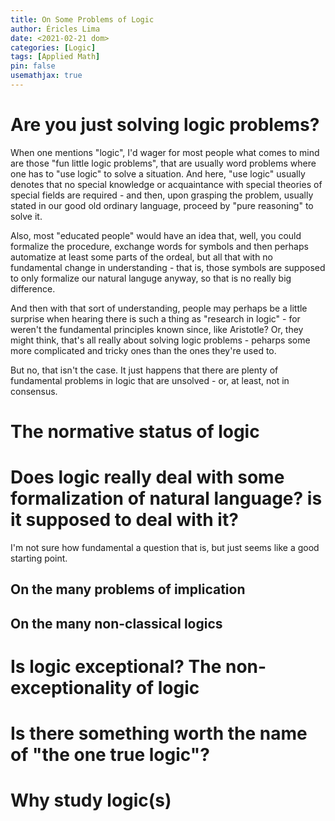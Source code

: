 ```yaml
---
title: On Some Problems of Logic
author: Éricles Lima
date: <2021-02-21 dom>
categories: [Logic]
tags: [Applied Math]
pin: false
usemathjax: true
---
```


# Are you just solving logic problems?

When one mentions "logic", I'd wager for most people what comes to mind are
those "fun little logic problems", that are usually word problems
where one has to "use logic" to solve a situation. And here, "use
logic" usually denotes that no special knowledge or acquaintance with
special theories of special fields are required - and then, upon
grasping the problem, usually stated in our good old ordinary
language, proceed by "pure reasoning" to solve it. 

Also, most "educated people" would have an idea that, well, you could
formalize the procedure, exchange words for symbols and then perhaps
automatize at least some parts of the ordeal, but all that with no
fundamental change in understanding - that is, those symbols are
supposed to only formalize our natural languge anyway, so that is no
really big difference.

And then with that sort of understanding, people may perhaps be a
little surprise when hearing there is such a thing as "research in
logic" - for weren't the fundamental principles known since, like
Aristotle? Or, they might think, that's all really about solving logic
problems - peharps some more complicated and tricky ones than the ones
they're used to.

But no, that isn't the case. It just happens that there are plenty of
fundamental problems in logic that are unsolved - or, at least, not in
consensus.

# The normative status of logic

# Does logic really deal with some formalization of natural language? is it supposed to deal with it?

I'm not sure how fundamental a question that is, but just seems like a
good starting point.

## On the many problems of implication

## On the many non-classical logics

# Is logic exceptional? The non-exceptionality of logic

# Is there something worth the name of "the one true logic"?

# Why study logic(s)
